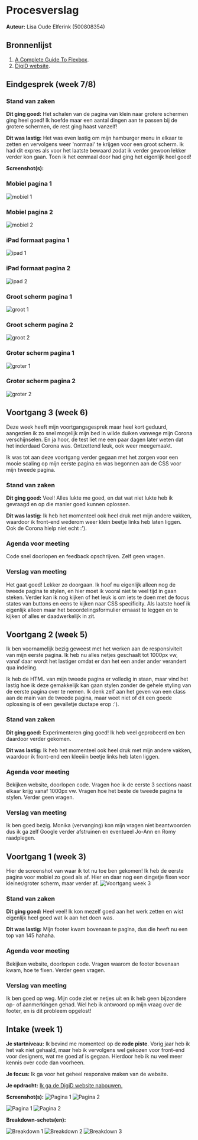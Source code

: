 # Procesverslag
**Auteur:** Lisa Oude Elferink (500808354)


## Bronnenlijst
1. [A Complete Guide To Flexbox](https://css-tricks.com/snippets/css/a-guide-to-flexbox/).
2. [DigiD website](https://www.digid.nl/).



## Eindgesprek (week 7/8)
### Stand van zaken
**Dit ging goed:** Het schalen van de pagina van klein naar grotere schermen ging heel goed! Ik hoefde maar een aantal dingen aan te passen bij de grotere schermen, de rest ging haast vanzelf!

**Dit was lastig:** Het was even lastig om mijn hamburger menu in elkaar te zetten en vervolgens weer 'normaal' te krijgen voor een groot scherm. Ik had dit expres als voor het laatste bewaard zodat ik verder gewoon lekker verder kon gaan. Toen ik het eenmaal door had ging het eigenlijk heel goed!


**Screenshot(s):** 
### Mobiel pagina 1
![mobiel 1](images/final_mob_pag1.png)

### Mobiel pagina 2
![mobiel 2](images/final_mob_pag2.png)

### iPad formaat pagina 1
![ipad 1](images/final_ipad_pag1.png)

### iPad formaat pagina 2
![ipad 2](images/final_ipad_pag2.png)

### Groot scherm pagina 1
![groot 1](images/final_groot_pag1.png)

### Groot scherm pagina 2
![groot 2](images/final_groot_pag2.png)

### Groter scherm pagina 1
![groter 1](images/final_groter_pag1.png)

### Groter scherm pagina 2
![groter 2](images/final_groter_pag2.png)



## Voortgang 3 (week 6)
Deze week heeft mijn voortgangsgesprek maar heel kort geduurd, aangezien ik zo snel mogelijk mijn bed in wilde duiken vanwege mijn Corona verschijnselen. En ja hoor, de test liet me een paar dagen later weten dat het inderdaad Corona was. Ontzettend leuk, ook weer meegemaakt.

Ik was tot aan deze voortgang verder gegaan met het zorgen voor een mooie scaling op mijn eerste pagina en was begonnen aan de CSS voor mijn tweede pagina.



### Stand van zaken
**Dit ging goed:** Veel! Alles lukte me goed, en dat wat niet lukte heb ik gevraagd en op die manier goed kunnen oplossen.

**Dit was lastig:** Ik heb het momenteel ook heel druk met mijn andere vakken, waardoor ik front-end wederom weer klein beetje links heb laten liggen. Ook de Corona hielp niet echt :').



### Agenda voor meeting
Code snel doorlopen en feedback opschrijven. Zelf geen vragen.



### Verslag van meeting
Het gaat goed! Lekker zo doorgaan. Ik hoef nu eigenlijk alleen nog de tweede pagina te stylen, en hier moet ik vooral niet te veel tijd in gaan steken. Verder kan ik nog kijken of het leuk is om iets te doen met de focus states van buttons en eens te kijken naar CSS specificity. Als laatste hoef ik eigenlijk alleen maar het beoordelingsformulier ernaast te leggen en te kijken of alles er daadwerkelijk in zit. 



## Voortgang 2 (week 5)
Ik ben voornamelijk bezig geweest met het werken aan de responsiviteit van mijn eerste pagina. Ik heb nu alles netjes geschaalt tot 1000px vw, vanaf daar wordt het lastiger omdat er dan het een ander ander verandert qua indeling.

Ik heb de HTML van mijn tweede pagina er volledig in staan, maar vind het lastig hoe ik deze gemakkelijk kan gaan stylen zonder de gehele styling van de eerste pagina over te nemen. Ik denk zelf aan het geven van een class aan de main van de tweede pagina, maar weet niet of dit een goede oplossing is of een gevalletje ductape erop :').


### Stand van zaken
**Dit ging goed:** Experimenteren ging goed! Ik heb veel geprobeerd en ben daardoor verder gekomen.

**Dit was lastig:** Ik heb het momenteel ook heel druk met mijn andere vakken, waardoor ik front-end een kleeiiin beetje links heb laten liggen.



### Agenda voor meeting
Bekijken website, doorlopen code. 
Vragen hoe ik de eerste 3 sections naast elkaar krijg vanaf 1000px vw.
Vragen hoe het beste de tweede pagina te stylen.
Verder geen vragen.



### Verslag van meeting
Ik ben goed bezig. Monika (vervanging) kon mijn vragen niet beantwoorden dus ik ga zelf Google verder afstruinen en eventueel Jo-Ann en Romy raadplegen.


## Voortgang 1 (week 3)
Hier de screenshot van waar ik tot nu toe ben gekomen! Ik heb de eerste pagina voor mobiel zo goed als af. Hier en daar nog een dingetje fixen voor kleiner/groter scherm, maar verder af.
![Voortgang week 3](images/voortgang_week3.png)


### Stand van zaken
**Dit ging goed:** Heel veel! Ik kon mezelf goed aan het werk zetten en wist eigenlijk heel goed wat ik aan het doen was.

**Dit was lastig:** Mijn footer kwam bovenaan te pagina, dus die heeft nu een top van 145 hahaha.



### Agenda voor meeting
Bekijken website, doorlopen code. 
Vragen waarom de footer bovenaan kwam, hoe te fixen. 
Verder geen vragen.


### Verslag van meeting
Ik ben goed op weg. Mijn code ziet er netjes uit en ik heb geen bijzondere op- of aanmerkingen gehad. Wel heb ik antwoord op mijn vraag over de footer, en is dit probleem opgelost!


## Intake (week 1)

**Je startniveau:** Ik bevind me momenteel op de **rode piste**. Vorig jaar heb ik het vak niet gehaald, maar heb ik vervolgens wel gekozen voor front-end voor designers, wat me goed af is gegaan. Hierdoor heb ik nu veel meer kennis over code dan voorheen. 

**Je focus:** Ik ga voor het geheel responsive maken van de website.

**Je opdracht:** [Ik ga de DigiD website nabouwen.](https://www.digid.nl/)

**Screenshot(s):**
![Pagina 1](images/digid_mob_pag1.png)
![Pagina 2](images/digid_mob_pag2.png)

![Pagina 1](images/digid_pag1.png)
![Pagina 2](images/digid_pag2.png)

**Breakdown-schets(en):**

![Breakdown 1](images/breakdown_mob_1.png)
![Breakdown 2](images/breakdown_mob_2.png)
![Breakdown 3](images/breakdown_mob_3.png)
